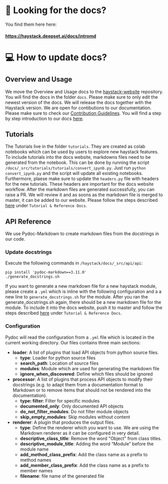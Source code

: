 # :ledger: Looking for the docs?
You find them here here: 
#### https://haystack.deepset.ai/docs/intromd


# :computer: How to update docs?

## Overview and Usage

We move the Overview and Usage docs to the [haystack-website](https://github.com/deepset-ai/haystack-website) repository. You will find the docs in the folder `docs`. Please make sure to only edit the newest version of the docs. We will release the docs together with the Haystack version. 
We are open for contibutions to our documentation. Please make sure to check our [Contribution Guidelines](https://github.com/deepset-ai/haystack/blob/master/CONTRIBUTING.md). You will find a step by step introduction to our docs [here](https://github.com/deepset-ai/haystack-website/tree/source).

## Tutorials

The Tutorials live in the folder `tutorials`. They are created as colab notebooks which can be used by users to explore new haystack features. To include tutorials into the docs website, markdowns files need to be generated from the notebook. This can be done by running the script `/docs/_src/tutorials/tutorials/convert_ipynb.py`. Just run `python convert_ipynb.py` and the script will update all existing notebooks. Furthermore, plaese make sure to update the `headers.py` file with headers for the new tutorials. These headers are important for the docs website workflow. After the markdown files are generated successfully, you can raise a PR. We will review it and as soons as the markdown file is merged to master, it can be added to our website. Please follow the steps described [here](https://github.com/deepset-ai/haystack-website/tree/source) under `Tutorial & Reference Docs`. 

## API Reference 

We use Pydoc-Markdown to create markdown files from the docstrings in our code.

### Update docstrings

Execute the following commands in `/haystack/docs/_src/api/api`:
```
pip install 'pydoc-markdown==3.11.0'
./generate_docstrings.sh
```

If you want to generate a new markdown file for a new haystack module, please create a `.yml` which is inline with the following configuration and a a new line to `generate_docstrings.sh` for the module. After you ran the generate_docstrings.sh again, there should be a new markdown file for the module. To include it into the docs website, push it to master and follow the steps described [here](https://github.com/deepset-ai/haystack-website/tree/source) under `Tutorial & Reference Docs`. 

### Configuration

Pydoc will read the configuration from a `.yml` file which is located in the current working directory. Our files contains three main sections:

- **loader**: A list of plugins that load API objects from python source files.
    - **type**: Loader for python source files
    - **search_path**: Location of source files 
    - **modules**: Module which are used for generating the markdown file
    - **ignore_when_discovered**: Define which files should be ignored
- **processor**: A list of plugins that process API objects to modify their docstrings (e.g. to adapt them from a documentation format to Markdown or to remove items that should not be rendered into the documentation).
    - **type: filter**: Filter for specific modules
    - **documented_only**: Only documented API objects
    - **do_not_filter_modules**: Do not filter module objects
    - **skip_empty_modules**: Skip modules without content
- **renderer**: A plugin that produces the output files.
    - **type**: Define the renderer which you want to use. We are using the Markdown renderer as it can be configured in very detail.
    - **descriptive_class_title**: Remove the word "Object" from class titles. 
    - **descriptive_module_title**:  Adding the word “Module” before the module name
    - **add_method_class_prefix**: Add the class name as a prefix to method names
    - **add_member_class_prefix**: Add the class name as a prefix to member names
    - **filename**: file name of the generated file
